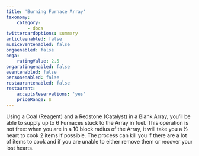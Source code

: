 ```yaml
---
title: 'Burning Furnace Array'
taxonomy:
    category:
        - docs
twittercardoptions: summary
articleenabled: false
musiceventenabled: false
orgaenabled: false
orga:
    ratingValue: 2.5
orgaratingenabled: false
eventenabled: false
personenabled: false
restaurantenabled: false
restaurant:
    acceptsReservations: 'yes'
    priceRange: $
---
```


Using a Coal (Reagent) and a Redstone (Catalyst) in a Blank Array, you’ll be able to supply up to 6 Furnaces stuck to the Array in fuel. This operation is not free: when you are in a 10 block radius of the Array, it will take you a ½ heart to cook 2 items if possible. The process can kill you if there are a lot of items to cook and if you are unable to either remove them or recover your lost hearts.